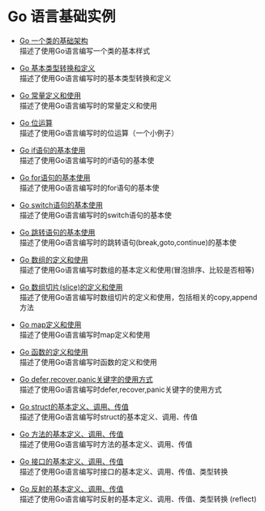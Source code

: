 # Go 语言基础实例

* [Go 一个类的基础架构](https://github.com/YellowBull/Go/blob/master/2-BaseStructure/Example.go) <br/>
描述了使用Go语言编写一个类的基本样式

* [Go 基本类型转换和定义](https://github.com/YellowBull/Go/blob/master/2-BaseStructure/Example2.go) <br/>
描述了使用Go语言编写时的基本类型转换和定义

* [Go 常量定义和使用](https://github.com/YellowBull/Go/blob/master/2-BaseStructure/Example3.go) <br/>
描述了使用Go语言编写时的常量定义和使用

* [Go 位运算](https://github.com/YellowBull/Go/blob/master/2-BaseStructure/Example4.go) <br/>
描述了使用Go语言编写时的位运算（一个小例子）

* [Go if语句的基本使用](https://github.com/YellowBull/Go/blob/master/2-BaseStructure/Example5.go) <br/>
描述了使用Go语言编写时的if语句的基本使

* [Go for语句的基本使用](https://github.com/YellowBull/Go/blob/master/2-BaseStructure/Example6.go) <br/>
描述了使用Go语言编写时的for语句的基本使

* [Go switch语句的基本使用](https://github.com/YellowBull/Go/blob/master/2-BaseStructure/Example7.go) <br/>
描述了使用Go语言编写时的switch语句的基本使

* [Go 跳转语句的基本使用](https://github.com/YellowBull/Go/blob/master/2-BaseStructure/Example8.go) <br/>
描述了使用Go语言编写时的跳转语句(break,goto,continue)的基本使

* [Go 数组的定义和使用](https://github.com/YellowBull/Go/blob/master/2-BaseStructure/Example9.go) <br/>
描述了使用Go语言编写时数组的基本定义和使用(冒泡排序、比较是否相等)

* [Go 数组切片(slice)的定义和使用](https://github.com/YellowBull/Go/blob/master/2-BaseStructure/Example10.go) <br/>
描述了使用Go语言编写时数组切片的定义和使用，包括相关的copy,append方法

* [Go map定义和使用](https://github.com/YellowBull/Go/blob/master/2-BaseStructure/Example11.go) <br/>
描述了使用Go语言编写时map定义和使用

* [Go 函数的定义和使用](https://github.com/YellowBull/Go/blob/master/2-BaseStructure/Example12.go) <br/>
描述了使用Go语言编写时函数的定义和使用

* [Go defer,recover,panic关键字的使用方式](https://github.com/YellowBull/Go/blob/master/2-BaseStructure/Example13.go) <br/>
描述了使用Go语言编写时defer,recover,panic关键字的使用方式

* [Go struct的基本定义、调用、传值](https://github.com/YellowBull/Go/blob/master/2-BaseStructure/Example14.go) <br/>
描述了使用Go语言编写时struct的基本定义、调用、传值

* [Go 方法的基本定义、调用、传值](https://github.com/YellowBull/Go/blob/master/2-BaseStructure/Example15.go) <br/>
描述了使用Go语言编写时方法的基本定义、调用、传值

* [Go 接口的基本定义、调用、传值](https://github.com/YellowBull/Go/blob/master/2-BaseStructure/Example16.go) <br/>
描述了使用Go语言编写时接口的基本定义、调用、传值、类型转换

* [Go 反射的基本定义、调用、传值](https://github.com/YellowBull/Go/blob/master/2-BaseStructure/Example17.go) <br/>
描述了使用Go语言编写时反射的基本定义、调用、传值、类型转换 (reflect)